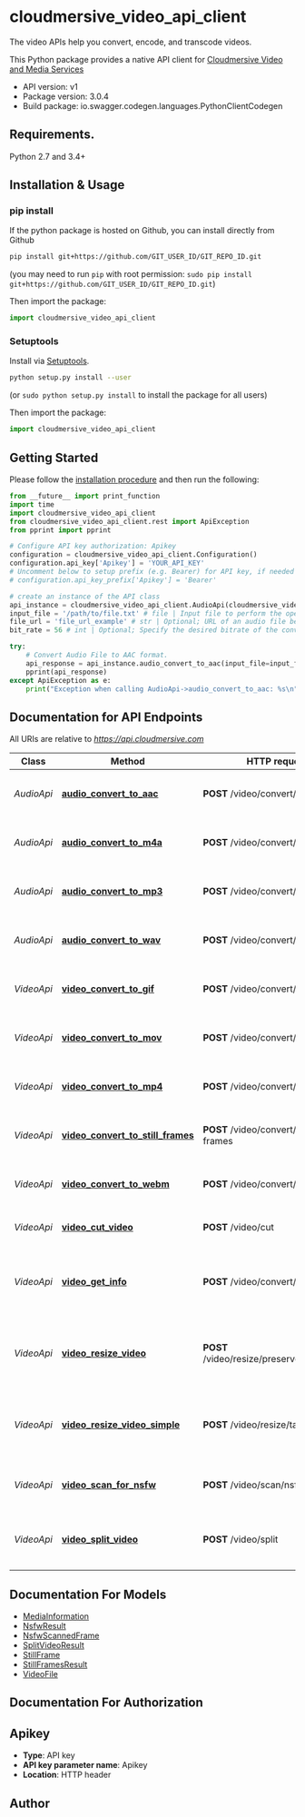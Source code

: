 # cloudmersive_video_api_client
The video APIs help you convert, encode, and transcode videos.

This Python package provides a native API client for [Cloudmersive Video and Media Services](https://cloudmersive.com/video-and-media-services-api)

- API version: v1
- Package version: 3.0.4
- Build package: io.swagger.codegen.languages.PythonClientCodegen

## Requirements.

Python 2.7 and 3.4+

## Installation & Usage
### pip install

If the python package is hosted on Github, you can install directly from Github

```sh
pip install git+https://github.com/GIT_USER_ID/GIT_REPO_ID.git
```
(you may need to run `pip` with root permission: `sudo pip install git+https://github.com/GIT_USER_ID/GIT_REPO_ID.git`)

Then import the package:
```python
import cloudmersive_video_api_client 
```

### Setuptools

Install via [Setuptools](http://pypi.python.org/pypi/setuptools).

```sh
python setup.py install --user
```
(or `sudo python setup.py install` to install the package for all users)

Then import the package:
```python
import cloudmersive_video_api_client
```

## Getting Started

Please follow the [installation procedure](#installation--usage) and then run the following:

```python
from __future__ import print_function
import time
import cloudmersive_video_api_client
from cloudmersive_video_api_client.rest import ApiException
from pprint import pprint

# Configure API key authorization: Apikey
configuration = cloudmersive_video_api_client.Configuration()
configuration.api_key['Apikey'] = 'YOUR_API_KEY'
# Uncomment below to setup prefix (e.g. Bearer) for API key, if needed
# configuration.api_key_prefix['Apikey'] = 'Bearer'

# create an instance of the API class
api_instance = cloudmersive_video_api_client.AudioApi(cloudmersive_video_api_client.ApiClient(configuration))
input_file = '/path/to/file.txt' # file | Input file to perform the operation on. (optional)
file_url = 'file_url_example' # str | Optional; URL of an audio file being used for conversion. Use this option for files larger than 2GB. (optional)
bit_rate = 56 # int | Optional; Specify the desired bitrate of the converted audio file in kilobytes per second (kB/s). Value may be between 48 and 1,411. By default, the optimal bitrate will be chosen automatically. (optional)

try:
    # Convert Audio File to AAC format.
    api_response = api_instance.audio_convert_to_aac(input_file=input_file, file_url=file_url, bit_rate=bit_rate)
    pprint(api_response)
except ApiException as e:
    print("Exception when calling AudioApi->audio_convert_to_aac: %s\n" % e)

```

## Documentation for API Endpoints

All URIs are relative to *https://api.cloudmersive.com*

Class | Method | HTTP request | Description
------------ | ------------- | ------------- | -------------
*AudioApi* | [**audio_convert_to_aac**](docs/AudioApi.md#audio_convert_to_aac) | **POST** /video/convert/to/aac | Convert Audio File to AAC format.
*AudioApi* | [**audio_convert_to_m4a**](docs/AudioApi.md#audio_convert_to_m4a) | **POST** /video/convert/to/m4a | Convert Audio File to M4A format.
*AudioApi* | [**audio_convert_to_mp3**](docs/AudioApi.md#audio_convert_to_mp3) | **POST** /video/convert/to/mp3 | Convert Audio File to MP3 format.
*AudioApi* | [**audio_convert_to_wav**](docs/AudioApi.md#audio_convert_to_wav) | **POST** /video/convert/to/wav | Convert Audio File to WAV format.
*VideoApi* | [**video_convert_to_gif**](docs/VideoApi.md#video_convert_to_gif) | **POST** /video/convert/to/gif | Convert Video to Animated GIF format.
*VideoApi* | [**video_convert_to_mov**](docs/VideoApi.md#video_convert_to_mov) | **POST** /video/convert/to/mov | Convert Video to MOV format.
*VideoApi* | [**video_convert_to_mp4**](docs/VideoApi.md#video_convert_to_mp4) | **POST** /video/convert/to/mp4 | Convert Video to MP4 format.
*VideoApi* | [**video_convert_to_still_frames**](docs/VideoApi.md#video_convert_to_still_frames) | **POST** /video/convert/to/still-frames | Convert Video to PNG Still Frames.
*VideoApi* | [**video_convert_to_webm**](docs/VideoApi.md#video_convert_to_webm) | **POST** /video/convert/to/webm | Convert Video to WEBM format.
*VideoApi* | [**video_cut_video**](docs/VideoApi.md#video_cut_video) | **POST** /video/cut | Cut a Video to a Shorter Length
*VideoApi* | [**video_get_info**](docs/VideoApi.md#video_get_info) | **POST** /video/convert/get-info | Get detailed information about a video or audio file
*VideoApi* | [**video_resize_video**](docs/VideoApi.md#video_resize_video) | **POST** /video/resize/preserveAspectRatio | Resizes a Video Preserving the Original Aspect Ratio.
*VideoApi* | [**video_resize_video_simple**](docs/VideoApi.md#video_resize_video_simple) | **POST** /video/resize/target | Resizes a Video without Preserving Aspect Ratio.
*VideoApi* | [**video_scan_for_nsfw**](docs/VideoApi.md#video_scan_for_nsfw) | **POST** /video/scan/nsfw | Scan a Video for NSFW content.
*VideoApi* | [**video_split_video**](docs/VideoApi.md#video_split_video) | **POST** /video/split | Split a Video into Two Shorter Videos


## Documentation For Models

 - [MediaInformation](docs/MediaInformation.md)
 - [NsfwResult](docs/NsfwResult.md)
 - [NsfwScannedFrame](docs/NsfwScannedFrame.md)
 - [SplitVideoResult](docs/SplitVideoResult.md)
 - [StillFrame](docs/StillFrame.md)
 - [StillFramesResult](docs/StillFramesResult.md)
 - [VideoFile](docs/VideoFile.md)


## Documentation For Authorization


## Apikey

- **Type**: API key
- **API key parameter name**: Apikey
- **Location**: HTTP header


## Author



